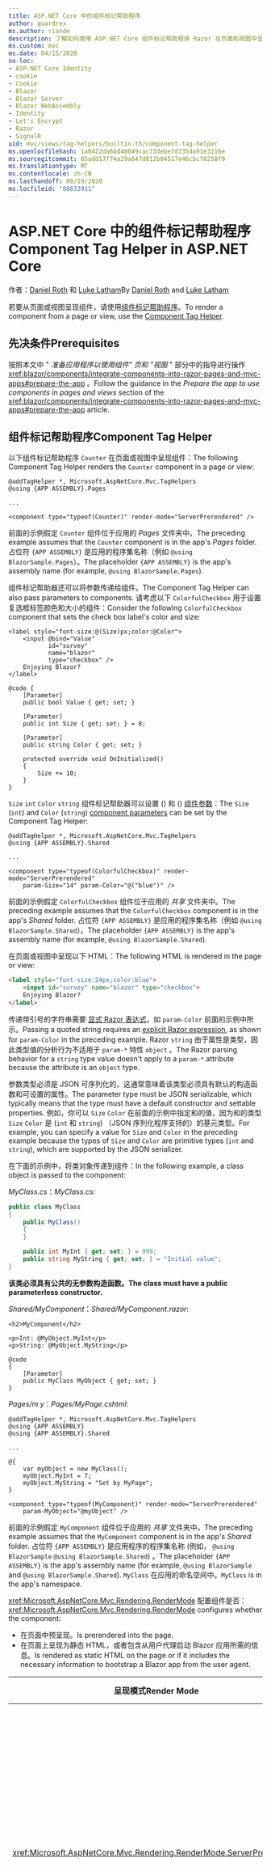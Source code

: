 ```yaml
---
title: ASP.NET Core 中的组件标记帮助程序
author: guardrex
ms.author: riande
description: 了解如何使用 ASP.NET Core 组件标记帮助程序 Razor 在页面和视图中呈现组件。
ms.custom: mvc
ms.date: 04/15/2020
no-loc:
- ASP.NET Core Identity
- cookie
- Cookie
- Blazor
- Blazor Server
- Blazor WebAssembly
- Identity
- Let's Encrypt
- Razor
- SignalR
uid: mvc/views/tag-helpers/builtin-th/component-tag-helper
ms.openlocfilehash: 1a0422da6bd48049cac73debe7d335da91e311be
ms.sourcegitcommit: 65add17f74a29a647d812b04517e46cbc78258f9
ms.translationtype: MT
ms.contentlocale: zh-CN
ms.lasthandoff: 08/19/2020
ms.locfileid: "88633911"
---
```

# <a name="component-tag-helper-in-aspnet-core"></a><span data-ttu-id="9f47c-103">ASP.NET Core 中的组件标记帮助程序</span><span class="sxs-lookup"><span data-stu-id="9f47c-103">Component Tag Helper in ASP.NET Core</span></span>

<span data-ttu-id="9f47c-104">作者：[Daniel Roth](https://github.com/danroth27) 和 [Luke Latham](https://github.com/guardrex)</span><span class="sxs-lookup"><span data-stu-id="9f47c-104">By [Daniel Roth](https://github.com/danroth27) and [Luke Latham](https://github.com/guardrex)</span></span>

<span data-ttu-id="9f47c-105">若要从页面或视图呈现组件，请使用[组件标记帮助程序](xref:Microsoft.AspNetCore.Mvc.TagHelpers.ComponentTagHelper)。</span><span class="sxs-lookup"><span data-stu-id="9f47c-105">To render a component from a page or view, use the [Component Tag Helper](xref:Microsoft.AspNetCore.Mvc.TagHelpers.ComponentTagHelper).</span></span>

## <a name="prerequisites"></a><span data-ttu-id="9f47c-106">先决条件</span><span class="sxs-lookup"><span data-stu-id="9f47c-106">Prerequisites</span></span>

<span data-ttu-id="9f47c-107">按照本文中 " *准备应用程序以使用组件" 页和 "视图* " 部分中的指导进行操作 <xref:blazor/components/integrate-components-into-razor-pages-and-mvc-apps#prepare-the-app> 。</span><span class="sxs-lookup"><span data-stu-id="9f47c-107">Follow the guidance in the *Prepare the app to use components in pages and views* section of the <xref:blazor/components/integrate-components-into-razor-pages-and-mvc-apps#prepare-the-app> article.</span></span>

## <a name="component-tag-helper"></a><span data-ttu-id="9f47c-108">组件标记帮助程序</span><span class="sxs-lookup"><span data-stu-id="9f47c-108">Component Tag Helper</span></span>

<span data-ttu-id="9f47c-109">以下组件标记帮助程序 `Counter` 在页面或视图中呈现组件：</span><span class="sxs-lookup"><span data-stu-id="9f47c-109">The following Component Tag Helper renders the `Counter` component in a page or view:</span></span>

```cshtml
@addTagHelper *, Microsoft.AspNetCore.Mvc.TagHelpers
@using {APP ASSEMBLY}.Pages

...

<component type="typeof(Counter)" render-mode="ServerPrerendered" />
```

<span data-ttu-id="9f47c-110">前面的示例假定 `Counter` 组件位于应用的 *Pages* 文件夹中。</span><span class="sxs-lookup"><span data-stu-id="9f47c-110">The preceding example assumes that the `Counter` component is in the app's *Pages* folder.</span></span> <span data-ttu-id="9f47c-111">占位符 `{APP ASSEMBLY}` 是应用的程序集名称（例如 `@using BlazorSample.Pages`）。</span><span class="sxs-lookup"><span data-stu-id="9f47c-111">The placeholder `{APP ASSEMBLY}` is the app's assembly name (for example, `@using BlazorSample.Pages`).</span></span>

<span data-ttu-id="9f47c-112">组件标记帮助器还可以将参数传递给组件。</span><span class="sxs-lookup"><span data-stu-id="9f47c-112">The Component Tag Helper can also pass parameters to components.</span></span> <span data-ttu-id="9f47c-113">请考虑以下 `ColorfulCheckbox` 用于设置复选框标签颜色和大小的组件：</span><span class="sxs-lookup"><span data-stu-id="9f47c-113">Consider the following `ColorfulCheckbox` component that sets the check box label's color and size:</span></span>

```razor
<label style="font-size:@(Size)px;color:@Color">
    <input @bind="Value"
           id="survey" 
           name="blazor" 
           type="checkbox" />
    Enjoying Blazor?
</label>

@code {
    [Parameter]
    public bool Value { get; set; }

    [Parameter]
    public int Size { get; set; } = 8;

    [Parameter]
    public string Color { get; set; }

    protected override void OnInitialized()
    {
        Size += 10;
    }
}
```

<span data-ttu-id="9f47c-114">`Size` `int` `Color` `string` 组件标记帮助器可以设置 () 和 () [组件参数](xref:blazor/components/index#component-parameters)：</span><span class="sxs-lookup"><span data-stu-id="9f47c-114">The `Size` (`int`) and `Color` (`string`) [component parameters](xref:blazor/components/index#component-parameters) can be set by the Component Tag Helper:</span></span>

```cshtml
@addTagHelper *, Microsoft.AspNetCore.Mvc.TagHelpers
@using {APP ASSEMBLY}.Shared

...

<component type="typeof(ColorfulCheckbox)" render-mode="ServerPrerendered" 
    param-Size="14" param-Color="@("blue")" />
```

<span data-ttu-id="9f47c-115">前面的示例假定 `ColorfulCheckbox` 组件位于应用的 *共享* 文件夹中。</span><span class="sxs-lookup"><span data-stu-id="9f47c-115">The preceding example assumes that the `ColorfulCheckbox` component is in the app's *Shared* folder.</span></span> <span data-ttu-id="9f47c-116">占位符 `{APP ASSEMBLY}` 是应用的程序集名称（例如 `@using BlazorSample.Shared`）。</span><span class="sxs-lookup"><span data-stu-id="9f47c-116">The placeholder `{APP ASSEMBLY}` is the app's assembly name (for example, `@using BlazorSample.Shared`).</span></span>

<span data-ttu-id="9f47c-117">在页面或视图中呈现以下 HTML：</span><span class="sxs-lookup"><span data-stu-id="9f47c-117">The following HTML is rendered in the page or view:</span></span>

```html
<label style="font-size:24px;color:blue">
    <input id="survey" name="blazor" type="checkbox">
    Enjoying Blazor?
</label>
```

<span data-ttu-id="9f47c-118">传递带引号的字符串需要 [显式 Razor 表达式](xref:mvc/views/razor#explicit-razor-expressions)，如 `param-Color` 前面的示例中所示。</span><span class="sxs-lookup"><span data-stu-id="9f47c-118">Passing a quoted string requires an [explicit Razor expression](xref:mvc/views/razor#explicit-razor-expressions), as shown for `param-Color` in the preceding example.</span></span> <span data-ttu-id="9f47c-119">Razor `string` 由于属性是类型，因此类型值的分析行为不适用于 `param-*` 特性 `object` 。</span><span class="sxs-lookup"><span data-stu-id="9f47c-119">The Razor parsing behavior for a `string` type value doesn't apply to a `param-*` attribute because the attribute is an `object` type.</span></span>

<span data-ttu-id="9f47c-120">参数类型必须是 JSON 可序列化的，这通常意味着该类型必须具有默认的构造函数和可设置的属性。</span><span class="sxs-lookup"><span data-stu-id="9f47c-120">The parameter type must be JSON serializable, which typically means that the type must have a default constructor and settable properties.</span></span> <span data-ttu-id="9f47c-121">例如，你可以 `Size` `Color` 在前面的示例中指定和的值，因为和的类型 `Size` `Color` 是 (`int` 和 `string`) （JSON 序列化程序支持的）的基元类型。</span><span class="sxs-lookup"><span data-stu-id="9f47c-121">For example, you can specify a value for `Size` and `Color` in the preceding example because the types of `Size` and `Color` are primitive types (`int` and `string`), which are supported by the JSON serializer.</span></span>

<span data-ttu-id="9f47c-122">在下面的示例中，将类对象传递到组件：</span><span class="sxs-lookup"><span data-stu-id="9f47c-122">In the following example, a class object is passed to the component:</span></span>

<span data-ttu-id="9f47c-123">*MyClass.cs*：</span><span class="sxs-lookup"><span data-stu-id="9f47c-123">*MyClass.cs*:</span></span>

```csharp
public class MyClass
{
    public MyClass()
    {
    }

    public int MyInt { get; set; } = 999;
    public string MyString { get; set; } = "Initial value";
}
```

<span data-ttu-id="9f47c-124">**该类必须具有公共的无参数构造函数。**</span><span class="sxs-lookup"><span data-stu-id="9f47c-124">**The class must have a public parameterless constructor.**</span></span>

<span data-ttu-id="9f47c-125">*Shared/MyComponent*：</span><span class="sxs-lookup"><span data-stu-id="9f47c-125">*Shared/MyComponent.razor*:</span></span>

```razor
<h2>MyComponent</h2>

<p>Int: @MyObject.MyInt</p>
<p>String: @MyObject.MyString</p>

@code
{
    [Parameter]
    public MyClass MyObject { get; set; }
}
```

<span data-ttu-id="9f47c-126">*Pages/m y*：</span><span class="sxs-lookup"><span data-stu-id="9f47c-126">*Pages/MyPage.cshtml*:</span></span>

```cshtml
@addTagHelper *, Microsoft.AspNetCore.Mvc.TagHelpers
@using {APP ASSEMBLY}
@using {APP ASSEMBLY}.Shared

...

@{
    var myObject = new MyClass();
    myObject.MyInt = 7;
    myObject.MyString = "Set by MyPage";
}

<component type="typeof(MyComponent)" render-mode="ServerPrerendered" 
    param-MyObject="@myObject" />
```

<span data-ttu-id="9f47c-127">前面的示例假定 `MyComponent` 组件位于应用的 *共享* 文件夹中。</span><span class="sxs-lookup"><span data-stu-id="9f47c-127">The preceding example assumes that the `MyComponent` component is in the app's *Shared* folder.</span></span> <span data-ttu-id="9f47c-128">占位符 `{APP ASSEMBLY}` 是应用程序的程序集名称 (例如， `@using BlazorSample` `@using BlazorSample.Shared`) 。</span><span class="sxs-lookup"><span data-stu-id="9f47c-128">The placeholder `{APP ASSEMBLY}` is the app's assembly name (for example, `@using BlazorSample` and `@using BlazorSample.Shared`).</span></span> <span data-ttu-id="9f47c-129">`MyClass` 在应用的命名空间中。</span><span class="sxs-lookup"><span data-stu-id="9f47c-129">`MyClass` is in the app's namespace.</span></span>

<span data-ttu-id="9f47c-130"><xref:Microsoft.AspNetCore.Mvc.Rendering.RenderMode> 配置组件是否：</span><span class="sxs-lookup"><span data-stu-id="9f47c-130"><xref:Microsoft.AspNetCore.Mvc.Rendering.RenderMode> configures whether the component:</span></span>

* <span data-ttu-id="9f47c-131">在页面中预呈现。</span><span class="sxs-lookup"><span data-stu-id="9f47c-131">Is prerendered into the page.</span></span>
* <span data-ttu-id="9f47c-132">在页面上呈现为静态 HTML，或者包含从用户代理启动 Blazor 应用所需的信息。</span><span class="sxs-lookup"><span data-stu-id="9f47c-132">Is rendered as static HTML on the page or if it includes the necessary information to bootstrap a Blazor app from the user agent.</span></span>

| <span data-ttu-id="9f47c-133">呈现模式</span><span class="sxs-lookup"><span data-stu-id="9f47c-133">Render Mode</span></span> | <span data-ttu-id="9f47c-134">描述</span><span class="sxs-lookup"><span data-stu-id="9f47c-134">Description</span></span> |
| ----------- | ----------- |
| <xref:Microsoft.AspNetCore.Mvc.Rendering.RenderMode.ServerPrerendered> | <span data-ttu-id="9f47c-135">在静态 HTML 中呈现组件，并包含 Blazor Server 应用的标记。</span><span class="sxs-lookup"><span data-stu-id="9f47c-135">Renders the component into static HTML and includes a marker for a Blazor Server app.</span></span> <span data-ttu-id="9f47c-136">用户代理启动时，此标记用于启动 Blazor 应用。</span><span class="sxs-lookup"><span data-stu-id="9f47c-136">When the user-agent starts, this marker is used to bootstrap a Blazor app.</span></span> |
| <xref:Microsoft.AspNetCore.Mvc.Rendering.RenderMode.Server> | <span data-ttu-id="9f47c-137">呈现 Blazor Server 应用的标记。</span><span class="sxs-lookup"><span data-stu-id="9f47c-137">Renders a marker for a Blazor Server app.</span></span> <span data-ttu-id="9f47c-138">不包括组件的输出。</span><span class="sxs-lookup"><span data-stu-id="9f47c-138">Output from the component isn't included.</span></span> <span data-ttu-id="9f47c-139">用户代理启动时，此标记用于启动 Blazor 应用。</span><span class="sxs-lookup"><span data-stu-id="9f47c-139">When the user-agent starts, this marker is used to bootstrap a Blazor app.</span></span> |
| <xref:Microsoft.AspNetCore.Mvc.Rendering.RenderMode.Static> | <span data-ttu-id="9f47c-140">将组件呈现为静态 HTML。</span><span class="sxs-lookup"><span data-stu-id="9f47c-140">Renders the component into static HTML.</span></span> |

<span data-ttu-id="9f47c-141">尽管页面和视图可以使用组件，但不是这样。</span><span class="sxs-lookup"><span data-stu-id="9f47c-141">While pages and views can use components, the converse isn't true.</span></span> <span data-ttu-id="9f47c-142">组件不能使用视图和页特定的功能，如分部视图和节。</span><span class="sxs-lookup"><span data-stu-id="9f47c-142">Components can't use view- and page-specific features, such as partial views and sections.</span></span> <span data-ttu-id="9f47c-143">若要在组件中通过分部视图使用逻辑，请将分部视图逻辑分解为一个组件。</span><span class="sxs-lookup"><span data-stu-id="9f47c-143">To use logic from a partial view in a component, factor out the partial view logic into a component.</span></span>

<span data-ttu-id="9f47c-144">不支持从静态 HTML 页面呈现服务器组件。</span><span class="sxs-lookup"><span data-stu-id="9f47c-144">Rendering server components from a static HTML page isn't supported.</span></span>

## <a name="additional-resources"></a><span data-ttu-id="9f47c-145">其他资源</span><span class="sxs-lookup"><span data-stu-id="9f47c-145">Additional resources</span></span>

* <xref:Microsoft.AspNetCore.Mvc.TagHelpers.ComponentTagHelper>
* <xref:mvc/views/tag-helpers/intro>
* <xref:blazor/components/index>
